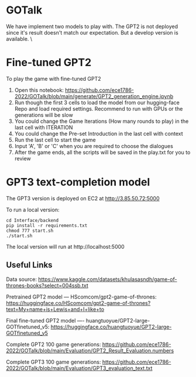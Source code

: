 # GOTalk
We have implement two models to play with. The GPT2 is not deployed since it's result doesn't match our expectation. But a develop version is available. \

# Fine-tuned GPT2

To play the game with fine-tuned GPT2 

1. Open this notebook: https://github.com/ece1786-2022/GOTalk/blob/main/generate/GPT2_generation_engine.ipynb
2. Run though the first 3 cells to load the model from our hugging-face Repo and load required settings. Recommend to run with GPUs or the generations will be slow
3. You could change the Game Iterations (How many rounds to play) in the last cell with ITERATION
4. You could change the Pre-set Introduction in the last cell with context
5. Run the last cell to start the game
6. Input 'A', 'B' or 'C' when you are required to choose the dialogues
7. After the game ends, all the scripts will be saved in the play.txt for you to review

# GPT3 text-completion model

The GPT3 version is deployed on EC2 at http://3.85.50.72:5000

To run a local version:
```
cd Interface/backend
pip install -r requirements.txt
chmod 777 start.sh  
./start.sh
```
The local version will run at http://localhost:5000


## Useful Links
Data source:
https://www.kaggle.com/datasets/khulasasndh/game-of-thrones-books?select=004ssb.txt

Pretrained GPT2 model — HScomcom/gpt2-game-of-thrones:
https://huggingface.co/HScomcom/gpt2-game-of-thrones?text=My+name+is+Lewis+and+I+like+to

Final fine-tuned GPT2 model —- huangtuoyue/GPT2-large-GOTfinetuned_v5:
https://huggingface.co/huangtuoyue/GPT2-large-GOTfinetuned_v5

Complete GPT2 100 game generations:
https://github.com/ece1786-2022/GOTalk/blob/main/Evaluation/GPT2_Result_Evaluation.numbers
	
Complete GPT3 100 game generations:
https://github.com/ece1786-2022/GOTalk/blob/main/Evaluation/GPT3_evaluation_text.txt



